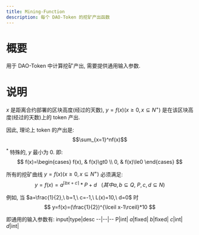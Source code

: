 ```yaml
---
title: Mining-Function
description: 每个 DAO-Token 的挖矿产出函数
---
```


# 概要

用于 DAO-Token 中计算挖矿产出, 需要提供通用输入参数.

# 说明

$x$ 是距离合约部署的区块高度(经过的天数), $y=f(x) (x\ge0, x\subseteq N^+)$ 是在该区块高度(经过的天数)上的 token 产出.

因此, 理论上 token 的产出是:
$$\sum_{x=1}^nf(x)$$

$^*$ 特殊的, $y$ 最小为 $0$. 即:
$$
f(x)=\begin{cases}
    f(x), & f(x)\gt0 \\
    0, & f(x)\le0
\end{cases}
$$


所有的挖矿曲线 $y=f(x) (x\ge0, x\subseteq N^+)$ 必须满足:
$$
y = f(x) =a^{\lceil bx+c\rceil} \ast P + d \ \ \ (其中a, b\subseteq  Q,\ P,c,d\subseteq N)
$$

例如, 当 $a=\frac{1}{2},\ b=1,\ c=-1,\ L(x)=10,\ d=0$ 时
$$
y=f(x)=(\frac{1}{2})^{\lceil x-1\rceil}*10
$$


即通用的输入参数有:
input|type|desc
--|--|--
P|int|
$a$|fixed|
$b$|fixed|
$c$|int|
$d$|int|
